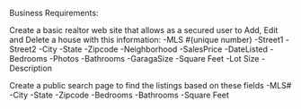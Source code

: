 Business Requirements:

Create a basic realtor web site that allows as a secured user to Add, Edit and Delete a house with this information:
-MLS #(unique number)
-Street1
-Street2
-City
-State
-Zipcode
-Neighborhood
-SalesPrice
-DateListed
-Bedrooms
-Photos
-Bathrooms
-GaragaSize
-Square Feet
-Lot Size
-Description

Create a public search page to find the listings based on these fields
-MLS#
-City
-State
-Zipcode
-Bedrooms
-Bathrooms
-Square Feet